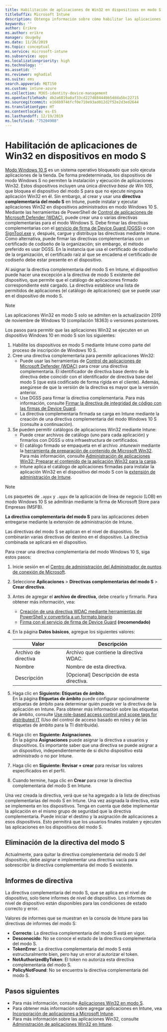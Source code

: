 ```yaml
---
title: Habilitación de aplicaciones de Win32 en dispositivos en modo S
titleSuffix: Microsoft Intune
description: Obtenga información sobre cómo habilitar las aplicaciones de Win32 en dispositivos en modo S mediante Microsoft Intune.
keywords: ''
author: Erikre
ms.author: erikre
manager: dougeby
ms.date: 11/26/2019
ms.topic: conceptual
ms.service: microsoft-intune
ms.subservice: apps
ms.localizationpriority: high
ms.technology: ''
ms.assetid: ''
ms.reviewer: mghadial
ms.suite: ems
search.appverid: MET150
ms.custom: intune-azure
ms.collection: M365-identity-device-management
ms.openlocfilehash: 4b2a6019a0af33cd227d88444bb5ddda5bc22715
ms.sourcegitcommit: e166b9746fcf0e710e93ad012d2f52e2d3ed2644
ms.translationtype: HT
ms.contentlocale: es-ES
ms.lasthandoff: 12/19/2019
ms.locfileid: "75204908"
---
```

# <a name="enable-win32-apps-on-s-mode-devices"></a>Habilitación de aplicaciones de Win32 en dispositivos en modo S

[Modo Windows 10 S](https://docs.microsoft.com/windows/deployment/s-mode) es un sistema operativo bloqueado que solo ejecuta aplicaciones de la tienda. De forma predeterminada, los dispositivos de modo Windows S no permiten la instalación y ejecución de aplicaciones Win32. Estos dispositivos incluyen una única *directiva base de Win 10S*, que bloquea el dispositivo del modo S para que no ejecute ninguna aplicación Win32 en él. Sin embargo, al crear y usar una **directiva complementaria del modo S** en Intune, puede instalar y ejecutar aplicaciones Win32 en dispositivos administrados en modo Windows 10 S. Mediante las herramientas de PowerShell de [Control de aplicaciones de Microsoft Defender (WDAC)](https://docs.microsoft.com/windows/security/threat-protection/windows-defender-application-control/windows-defender-application-control), puede crear una o varias directivas complementarias para el modo Windows S. Debe firmar las directivas complementarias con el [servicio de firma de Device Guard (DGSS)](https://go.microsoft.com/fwlink/?linkid=2095629) o con [SignTool.exe](https://docs.microsoft.com/windows/security/threat-protection/windows-defender-application-control/signing-policies-with-signtool) y, después, cargue y distribuya las directivas mediante Intune. Como alternativa, puede firmar las directivas complementarias con un certificado de codiseño de la organización; sin embargo, el método preferido es usar DGSS. En la instancia que usa el certificado de codiseño de la organización, el certificado raíz al que se encadena el certificado de codiseño debe estar presente en el dispositivo.

Al asignar la directiva complementaria del modo S en Intune, el dispositivo puede hacer una excepción a la directiva de modo S existente del dispositivo, que permite que el catálogo de aplicaciones firmado correspondiente esté cargado. La directiva establece una lista de permitidos de aplicaciones (el catálogo de aplicaciones) que se puede usar en el dispositivo de modo S.

> [!NOTE]
> Las aplicaciones Win32 en modo S solo se admiten en la actualización 2019 de noviembre de Windows 10 (compilación 18363) o versiones posteriores.

<!-- Add WDAC tooling diagram  -->

Los pasos para permitir que las aplicaciones Win32 se ejecuten en un dispositivo Windows 10 en modo S son los siguientes:

1. Habilite los dispositivos en modo S mediante Intune como parte del proceso de inscripción de Windows 10 S.
2. Cree una directiva complementaria para permitir aplicaciones Win32:
   - Puede usar las herramientas de [Control de aplicaciones de Microsoft Defender (WDAC)](https://docs.microsoft.com/windows/security/threat-protection/windows-defender-application-control/windows-defender-application-control) para crear una directiva complementaria. El identificador de directiva base dentro de la directiva debe coincidir con el identificador de directiva base del modo S (que está codificado de forma rígida en el cliente). Además, asegúrese de que la versión de la directiva es mayor que la versión anterior.
   - Use DGSS para firmar la directiva complementaria. Para más información, consulte [Firmar la directiva de integridad de código con las firmas de Device Guard](https://docs.microsoft.com/microsoft-store/sign-code-integrity-policy-with-device-guard-signing).
   - La directiva complementaria firmada se carga en Intune mediante la creación de una directiva complementaria del modo Windows 10 S (consulte a continuación).
3. Se pueden permitir catálogos de aplicaciones Win32 mediante Intune:
   - Puede crear archivos de catálogo (uno para cada aplicación) y firmarlos con DGSS u otra infraestructura de certificados.
   - El catálogo firmado se empaqueta en el archivo *.intunewin* mediante la [herramienta de preparación de contenido de Microsoft Win32](https://go.microsoft.com/fwlink/?linkid=2065730). Para más información, consulte [Administración de aplicaciones Win32: Preparar el contenido de la aplicación Win32 para la carga](~/apps/apps-win32-app-management.md#prepare-the-win32-app-content-for-upload).
   - Intune aplica el catálogo de aplicaciones firmadas para instalar la aplicación Win32 en el dispositivo del modo S con la [extensión de administración de Intune](~/apps/intune-management-extension.md).

> [!NOTE]
> Los paquetes de `.appx` y `.appx` de la aplicación de línea de negocio (LOB) en modo Windows 10 S se admitirán mediante la firma de Microsoft Store para Empresas (MSFB).
>
> **La directiva complementaria del modo S** para las aplicaciones deben entregarse mediante la extensión de administración de Intune.
>
> Las directivas del modo S se aplican en el nivel de dispositivo. Se combinarán varias directivas de destino en el dispositivo. La directiva combinada se aplicará en el dispositivo.

Para crear una directiva complementaria del modo Windows 10 S, siga estos pasos:

1. Inicie sesión en el [Centro de administración del Administrador de puntos de conexión de Microsoft](https://go.microsoft.com/fwlink/?linkid=2109431).
2. Seleccione **Aplicaciones** > **Directivas complementarias del modo S** > **Crear directiva**.
3. Antes de agregar el **archivo de directiva**, debe crearlo y firmarlo. Para obtener más información, vea:
    - [Creación de una directiva WDAC mediante herramientas de PowerShell y convertirla a un formato binario](https://go.microsoft.com/fwlink/?linkid=2095387)
    - [Firma con el servicio de firma de Device Guard](https://go.microsoft.com/fwlink/?linkid=2095629) **(recomendado)**

4. En la página **Datos básicos**, agregue los siguientes valores:

    | Valor | Descripción |
    |--------------|------------------------------------------------|
    | Archivo de directiva | Archivo que contiene la directiva WDAC. |
    | Nombre | Nombre de esta directiva. |
    | Descripción | [Opcional] Descripción de esta directiva. |

5. Haga clic en **Siguiente: Etiquetas de ámbito**.<br>
   En la página **Etiquetas de ámbito** puede configurar opcionalmente etiquetas de ámbito para determinar quién puede ver la directiva de la aplicación en Intune. Para obtener más información sobre las etiquetas de ámbito, consulte [Use role-based access control and scope tags for distributed IT](~/fundamentals/scope-tags.md) (Uso del control de acceso basado en roles y de las etiquetas de ámbito para la TI distribuida).

6. Haga clic en **Siguiente: Asignaciones**.<br>
   En la página **Asignaciones** puede asignar la directiva a usuarios y dispositivos. Es importante saber que una directiva se puede asignar a un dispositivo, independientemente de si dicho dispositivo está administrado o no por Intune.
7. Haga clic en **Siguiente: Revisar + crear** para revisar los valores especificados en el perfil.
8. Cuando termine, haga clic en **Crear** para crear la directiva complementaria del modo S en Intune. 

Una vez creada la directiva, verá que se ha agregado a la lista de directivas complementarias del modo S en Intune. Una vez asignada la directiva, esta se implementa en los dispositivos. Tenga en cuenta que debe implementar la aplicación en el mismo grupo de seguridad que la directiva complementaria. Puede iniciar el destino y la asignación de aplicaciones a esos dispositivos. Esto permitirá que los usuarios finales instalen y ejecuten las aplicaciones en los dispositivos del modo S.

## <a name="removal-of-s-mode-policy"></a>Eliminación de la directiva del modo S

Actualmente, para quitar la directiva complementaria del modo S del dispositivo, debe asignar e implementar una directiva vacía para sobrescribir la directiva complementaria del modo S existente.

## <a name="policy-reporting"></a>Informes de directiva

La directiva complementaria del modo S, que se aplica en el nivel de dispositivo, solo tiene informes de nivel de dispositivo. Los informes de nivel de dispositivo están disponibles para las condiciones de estado correcto y error. 

Valores de informes que se muestran en la consola de Intune para las directivas de informes del modo S:
- **Correcto**: La directiva complementaria del modo S está en vigor.
- **Desconocido**: No se conoce el estado de la directiva complementaria del modo S.
- **TokenError**: La directiva complementaria del modo S está estructuralmente bien, pero hay un error al autorizar el token.
- **NotAuthorizedByToken**: El token no autoriza esta directiva complementaria del modo S.
- **PolicyNotFound**: No se encuentra la directiva complementaria del modo S.

## <a name="next-steps"></a>Pasos siguientes

- Para más información, consulte [Aplicaciones Win32 en modo S](https://docs.microsoft.com/windows/security/threat-protection/windows-defender-application-control/lob-win32-apps-on-s).
- Para obtener más información sobre agregar aplicaciones en Intune, vea [Incorporación de aplicaciones a Microsoft Intune](apps-add.md).
- Para más información sobre las aplicaciones Win32, consulte [Administración de aplicaciones Win32 en Intune](~/apps/apps-win32-app-management.md).
